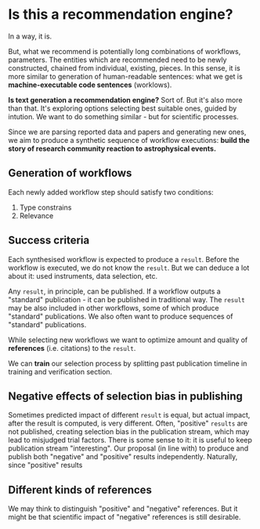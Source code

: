 # Is this a recommendation engine?

In a way, it is.

But, what we recommend is potentially long combinations of workflows, parameters. The entities which are recommended need to be newly constructed, chained from individual, existing, pieces. 
In this sense, it is more similar to generation of human-readable sentences: what we get is **machine-executable code sentences** (worklows).

**Is text generation a recommendation engine?** Sort of. But it's also more than that. It's exploring options selecting best suitable ones, guided by intution.
We want to do something similar - but for scientific processes.

Since we are parsing reported data and papers and generating new ones, we aim to produce a synthetic sequence of workflow executions:
**build the story of research community reaction to astrophysical events.**

## Generation of workflows

Each newly added workflow step should satisfy two conditions:

1. Type constrains 
2. Relevance

## Success criteria

Each synthesised workflow is expected to produce a `result`. Before the workflow is executed, we do not know the `result`. But we can deduce a lot about it: used instruments, data selection, etc. 

Any `result`, in principle, can be published. If a workflow outputs a "standard" publication - it can be published in traditional way. The `result` may be also included in other workflows, some of which produce "standard" publications. We also often want to produce sequences of "standard" publications.

While selecting new workflows we want to optimize amount and quality of **references** (i.e. citations) to the `result`.

We can **train** our selection process by splitting past publication timeline in training and verification section.


## Negative effects of selection bias in publishing

Sometimes predicted impact of different `result` is equal, but actual impact, after the result is computed, is very different. Often, "positive" `results` are not published, creating selection bias in the publication stream, which may lead to misjudged trial factors. There is some sense to it: it is useful to keep publication stream "interesting". Our proposal (in line with) to produce and publish both "negative" and "positive" results independently. Naturally, since "positive" results

## Different kinds of references

We may think to distinguish "positive" and "negative" references. But it might be that scientific impact of "negative" references is still desirable.

